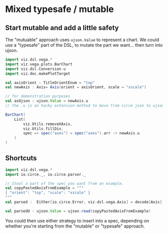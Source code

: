 # Mixed typesafe / mutable

## Start mutable and add a little safety
The "mutuable" approach uses `ujson.Value` to represent a chart. We could use a "typesafe" part of the DSL, to mutate the part we want... then turn into ujson.

```scala mdoc:js
import viz.dsl.vega.*
import viz.vega.plots.BarChart
import viz.dsl.Conversion.u
import viz.doc.makePlotTarget

val axisOrient : TitleOrientEnum = "top"
val newAxis : Axis= Axis(orient = axisOrient, scale = "xscale")

// for demonstration purposes
val asUjson : ujson.Value = newAxis.u
// the .u is an hacky extension method to move from circe json to ujson.Value

BarChart(
    List(
        viz.Utils.removeXAxis, 
        viz.Utils.fillDiv,
        spec => spec("axes") = spec("axes").arr :+ newAxis.u
    )
)
```

## Shortcuts
```scala mdoc
import viz.dsl.vega.*
import io.circe._, io.circe.parser._

// Steal a part of the spec you want from an example. 
val copyPastedAxisFromExample = """
{ "orient": "top", "scale": "xscale" }
"""
val parsed :  Either[io.circe.Error, viz.dsl.vega.Axis] = decode[Axis](copyPastedAxisFromExample)

```

```scala mdoc
val parsedU : ujson.Value = ujson.read(copyPastedAxisFromExample)
```

You could then use either strategy to insert into a spec, depending on whether you're starting from the "mutable" or "typesafe" approach. 